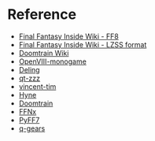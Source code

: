 Reference
======
- [Final Fantasy Inside Wiki - FF8](http://wiki.ffrtt.ru/index.php?title=FF8)
- [Final Fantasy Inside Wiki - LZSS format](http://wiki.ffrtt.ru/index.php?title=FF7/LZSS_format)
- [Doomtrain Wiki](https://github.com/DarkShinryu/doomtrain/wiki)
- [OpenVIII-monogame](https://github.com/MaKiPL/OpenVIII-monogame)
- [Deling](https://github.com/myst6re/deling)
- [qt-zzz](https://github.com/myst6re/qt-zzz)
- [vincent-tim](https://github.com/myst6re/vincent-tim)
- [Hyne](https://github.com/myst6re/hyne)
- [Doomtrain](https://github.com/DarkShinryu/doomtrain)
- [FFNx](https://github.com/julianxhokaxhiu/FFNx)
- [PyFF7](https://github.com/niemasd/PyFF7)
- [q-gears](https://github.com/q-gears/q-gears)